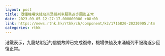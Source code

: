 ```yaml
---
layout: post
title: 港鐵機場快綫及東涌綫列車服務逐步回復正常
date: 2023-09-05 12:27:17.000000000 +08:00
link: https://news.rthk.hk/rthk/ch/component/k2/1716820-20230905.htm
categories: rthk
---
```


港鐵表示，九龍站附近的信號故障已完成復修，機場快綫及東涌綫列車服務逐步回復正常。
